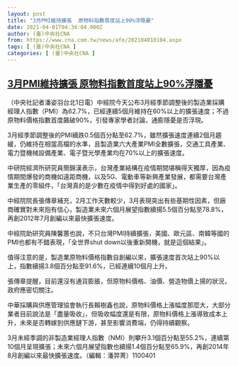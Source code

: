 ```yaml
---
layout: post
title: "3月PMI維持擴張  原物料指數首度站上90%浮隱憂"
date: 2021-04-01T04:34:04.000Z
author: (臺)中央社CNA
from: https://www.cna.com.tw/news/afe/202104010104.aspx
tags: [ (臺)中央社CNA ]
categories: [ (臺)中央社CNA ]
---
```

<!--1617251644000-->
[3月PMI維持擴張  原物料指數首度站上90%浮隱憂](https://www.cna.com.tw/news/afe/202104010104.aspx)
------

<div>
<div></div><div class="paragraph"><p>（中央社記者潘姿羽台北1日電）中經院今天公布3月經季節調整後的製造業採購經理人指數（PMI）為62.7%，已經連續5個月維持在60%以上的擴張速度；不過原物料價格指數首度飆破90%，引發專家學者討論，通膨隱憂是否浮現。</p><p>3月經季節調整後的PMI續跌0.5個百分點至62.7%，雖然擴張速度連續2個月趨緩，仍維持在相當高檔的水準，且製造業六大產業PMI全數擴張，交通工具產業、電力暨機械設備產業、電子暨光學產業均在70%以上的擴張速度。</p><p>中研院經濟所研究員簡錦漢表示，台灣產業結構在疫情期間堪稱得天獨厚，因為疫情期間爆發的商機如遠距商機，以及5G、電動車等新興產業發展，都需要台灣產業生產的零組件，「台灣真的是少數在疫情中得到好處的國家」。</p><p>中經院院長張傳章補充，2月工作天數較少，3月表現突出有些基期性因素，但廠商確實對未來抱有信心，製造業未來六個月展望指數續揚5.5個百分點至78.8%，再創2012年7月創編以來最快擴張速度。</p><p>中經院助研究員陳馨蕙也說，不只台灣PMI持續擴張，美國、歐元區、南韓等國的PMI也都有不錯表現，「全世界shut down以後重新開機，就是這個結果」。</p><p>值得注意的是，製造業原物料價格指數自創編以來，擴張速度首次站上90%以上，指數續揚3.8個百分點至91.6%，已經連續10個月上升。</p><p>張傳章提醒，目前還沒有通貨膨脹，但原物料價格、油價、營造物價上揚的狀況，政府應密切關注。</p><p>中華採購與供應管理協會執行長賴樹鑫也說，原物料價格上漲幅度那麼大，大部分業者目前說法是「盡量吸收」，但吸收幅度還是有限，原物料價格上漲導致成本上升，未來是否轉嫁到供應鏈下游，甚至影響消費端，仍得持續觀察。</p><p>3月未經季調的非製造業經理人指數（NMI）則攀升3.1個百分點至55.2%，連續第10個月呈現擴張；未來六個月展望指數也續揚1.4個百分點至65.9%，再創2014年8月創編以來最快擴張速度。（編輯：潘羿菁）1100401</p></div>
</div>

